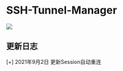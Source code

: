 # SSH-Tunnel-Manager

![](https://i.loli.net/2021/09/02/r3Mnd58aYgTPtqX.png)


## 更新日志
[+] 2021年9月2日 更新Session自动重连